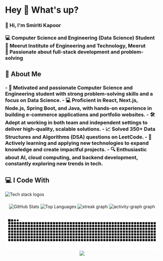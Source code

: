 <div align="center"></div>

<h1 align="left">Hey 👋 What's up?</h1>

<h3 align="left">👋 Hi, I'm Smiriti Kapoor  
<br><br>💻 <b>Computer Science and Engineering (Data Science) Student</b>  
<br>🏫 <b>Meerut Institute of Engineering and Technology, Meerut</b>  
<br>🚀 Passionate about <b>full-stack development</b> and <b>problem-solving</b>
</h3>

###

<h2 align="left">📌 About Me</h2>

<h3 align="left">
- 🎯 Motivated and passionate <b>Computer Science and Engineering student</b> with strong problem-solving skills and a focus on <b>Data Science</b>.  
- 💻 Proficient in <b>React, Next.js, Node.js, Spring Boot, and Java</b>, with hands-on experience in building <b>e-commerce applications</b> and <b>portfolio websites</b>.  
- 🛠️ Adept at working in both <b>team and independent settings</b> to deliver high-quality, scalable solutions.  
- 📈 Solved <b>350+ Data Structures and Algorithms (DSA) questions</b> on LeetCode.  
- 🚀 Actively learning and applying new technologies to expand knowledge and create impactful projects.  
- 🔍 Enthusiastic about <b>AI, cloud computing, and backend development</b>, constantly exploring new trends in tech.
</h3>

###

<h2 align="left">💻 I Code With</h2>

<div align="left">
  <img src="https://skillicons.dev/icons?i=bootstrap,html,js,mongodb,mysql,nodejs,postman,postgres,react,redux,spring,supabase,vite,c,css,discord,github,idea,java,nextjs,tailwind,npm" height="40" alt="Tech stack logos" />
</div>

###

<div align="center">
  <img src="https://github-readme-stats.vercel.app/api?username=smiriti911&hide_title=false&hide_rank=false&show_icons=true&include_all_commits=true&count_private=true&disable_animations=false&theme=dracula&locale=en&hide_border=false&order=1" height="150" alt="GitHub Stats" />
  <img src="https://github-readme-stats.vercel.app/api/top-langs?username=smiriti911&locale=en&hide_title=false&layout=compact&card_width=320&langs_count=5&theme=dracula&hide_border=false&order=2" height="150" alt="Top Languages" /> 
  <img src="https://streak-stats.demolab.com?user=smiriti911&locale=en&mode=daily&theme=dracula&hide_border=false&border_radius=5&order=3" height="150" alt="streak graph"  />
  <img src="https://github-readme-activity-graph.vercel.app/graph?username=smiriti911&radius=16&theme=react&area=true&order=5" height="300" alt="activity-graph graph"  />
</div>

###

<img src="https://github.com/smiriti911/smiriti911/blob/output/snake.svg" alt="Snake animation" />

<div align="center">
  <img src="https://profile-counter.glitch.me/smiriti911/count.svg?" />
</div>
